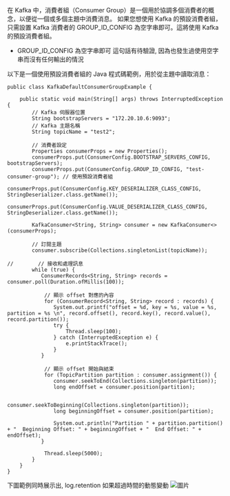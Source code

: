 在 Kafka 中，消費者組（Consumer Group）是一個用於協調多個消費者的概念，以便從一個或多個主題中消費消息。
如果您想使用 Kafka 的預設消費者組，只需設置 Kafka 消費者的 GROUP_ID_CONFIG 為空字串即可。這將使用 Kafka 的預設消費者組。

* GROUP_ID_CONFIG 為空字串即可 這句話有待驗證, 因為也發生過使用空字串而沒有任何輸出的情況

以下是一個使用預設消費者組的 Java 程式碼範例，用於從主題中讀取消息：

```
public class KafkaDefaultConsumerGroupExample {

    public static void main(String[] args) throws InterruptedException {
        // Kafka 伺服器位置
        String bootstrapServers = "172.20.10.6:9093";
        // Kafka 主題名稱
        String topicName = "test2";

        // 消費者設定
        Properties consumerProps = new Properties();
        consumerProps.put(ConsumerConfig.BOOTSTRAP_SERVERS_CONFIG, bootstrapServers);
        consumerProps.put(ConsumerConfig.GROUP_ID_CONFIG, "test-consumer-group"); // 使用預設消費者組
        consumerProps.put(ConsumerConfig.KEY_DESERIALIZER_CLASS_CONFIG, StringDeserializer.class.getName());
        consumerProps.put(ConsumerConfig.VALUE_DESERIALIZER_CLASS_CONFIG, StringDeserializer.class.getName());

        KafkaConsumer<String, String> consumer = new KafkaConsumer<>(consumerProps);

        // 訂閱主題
        consumer.subscribe(Collections.singletonList(topicName));

//        // 接收和處理訊息
        while (true) {
           ConsumerRecords<String, String> records = consumer.poll(Duration.ofMillis(100));

            // 顯示 offset 對應的內容
            for (ConsumerRecord<String, String> record : records) {
               System.out.printf("offset = %d, key = %s, value = %s, partition = %s \n", record.offset(), record.key(), record.value(), record.partition());
               try {
                   Thread.sleep(100);
               } catch (InterruptedException e) {
                   e.printStackTrace();
               }
           }

            // 顯示 offset 開始與結束
            for (TopicPartition partition : consumer.assignment()) {
               consumer.seekToEnd(Collections.singleton(partition));
               long endOffset = consumer.position(partition);

               consumer.seekToBeginning(Collections.singleton(partition));
               long beginningOffset = consumer.position(partition);

               System.out.println("Partition " + partition.partition() + "  Beginning Offset: " + beginningOffset + "  End Offset: " + endOffset);
           }
            
            Thread.sleep(5000);
        }
    }
}
```

下圖範例同時展示出,  log.retention 如果超過時間的動態變動
![圖片](https://github.com/comtw2005/KafkaHandle/assets/46416652/17500889-09ce-4b55-a3c8-0f83eb78fddb)

